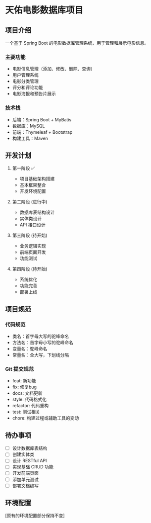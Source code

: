 # 天佑电影数据库项目

## 项目介绍
一个基于 Spring Boot 的电影数据库管理系统，用于管理和展示电影信息。

### 主要功能
- 电影信息管理（添加、修改、删除、查询）
- 用户管理系统
- 电影分类管理
- 评分和评论功能
- 电影海报和预告片展示

### 技术栈
- 后端：Spring Boot + MyBatis
- 数据库：MySQL
- 前端：Thymeleaf + Bootstrap
- 构建工具：Maven

## 开发计划
1. 第一阶段 ✅
   - 项目基础架构搭建
   - 基本框架整合
   - 开发环境配置

2. 第二阶段 (进行中)
   - 数据库表结构设计
   - 实体类设计
   - API 接口设计

3. 第三阶段 (待开始)
   - 业务逻辑实现
   - 前端页面开发
   - 功能测试

4. 第四阶段 (待开始)
   - 系统优化
   - 功能完善
   - 部署上线

## 项目规范
### 代码规范
- 类名：首字母大写的驼峰命名
- 方法名：首字母小写的驼峰命名
- 变量名：驼峰命名
- 常量名：全大写，下划线分隔

### Git 提交规范
- feat: 新功能
- fix: 修复bug
- docs: 文档更新
- style: 代码格式化
- refactor: 代码重构
- test: 测试相关
- chore: 构建过程或辅助工具的变动

## 待办事项
- [ ] 设计数据库表结构
- [ ] 创建实体类
- [ ] 设计 RESTful API
- [ ] 实现基础 CRUD 功能
- [ ] 开发前端页面
- [ ] 添加单元测试
- [ ] 部署文档编写

## 环境配置
[原有的环境配置部分保持不变]